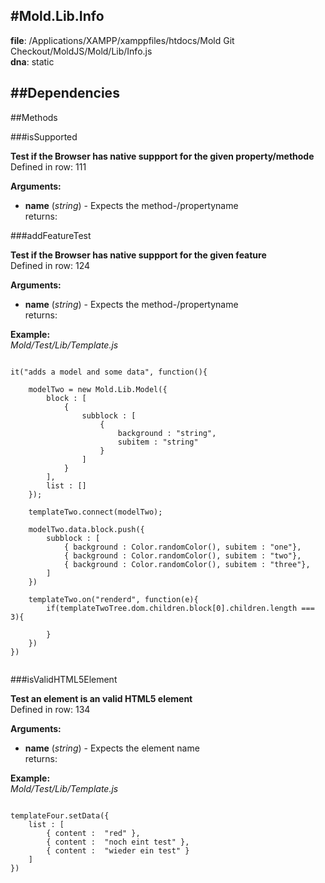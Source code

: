 
#Mold.Lib.Info
---------------------------------------

__file__: /Applications/XAMPP/xamppfiles/htdocs/Mold Git Checkout/MoldJS/Mold/Lib/Info.js  
__dna__: static  


	






##Dependencies
--------------




   
##Methods
	
 

###isSupported



__Test if the Browser has native suppport for the given property/methode__  
Defined in row: 111  

__Arguments:__  
 * __name__ (_string_) - Expects the method-/propertyname  
returns: 




###addFeatureTest



__Test if the Browser has native suppport for the given feature__  
Defined in row: 124  

__Arguments:__  
 * __name__ (_string_) - Expects the method-/propertyname  
returns: 


__Example:__  
*Mold/Test/Lib/Template.js*

```

it("adds a model and some data", function(){

	modelTwo = new Mold.Lib.Model({
		block : [ 
			{
				subblock : [
					{
						background : "string",
						subitem : "string"
					}
				]
			}
		],
		list : []
	});

	templateTwo.connect(modelTwo);

	modelTwo.data.block.push({
		subblock : [
			{ background : Color.randomColor(), subitem : "one"},
			{ background : Color.randomColor(), subitem : "two"},
			{ background : Color.randomColor(), subitem : "three"},
		]
	})

	templateTwo.on("renderd", function(e){
		if(templateTwoTree.dom.children.block[0].children.length === 3){

		}
	})
})


```  



###isValidHTML5Element



__Test an element is an valid HTML5 element__  
Defined in row: 134  

__Arguments:__  
 * __name__ (_string_) - Expects the element name  
returns: 


__Example:__  
*Mold/Test/Lib/Template.js*

```

templateFour.setData({
	list : [
		{ content :  "red" },
		{ content :  "noch eint test" },
		{ content :  "wieder ein test" }
	]
})


```  



 


 



		

